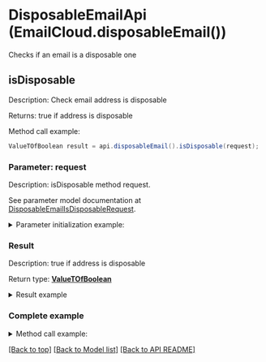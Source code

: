 # DisposableEmailApi (EmailCloud.disposableEmail())

Checks if an email is a disposable one

<a name="isDisposable"></a>
## isDisposable

Description: Check email address is disposable             

Returns: true if address is disposable

Method call example:
```java
ValueTOfBoolean result = api.disposableEmail().isDisposable(request);
```


### Parameter: request

Description: isDisposable method request.

See parameter model documentation at [DisposableEmailIsDisposableRequest](DisposableEmailIsDisposableRequest.md).

<details>
    <summary>Parameter initialization example:</summary>

```java
DisposableEmailIsDisposableRequest request = Models.disposableEmailIsDisposableRequest()
    .address("example@mailcatch.com")
    .build();
```

</details>

### Result

Description: true if address is disposable

Return type: [**ValueTOfBoolean**](ValueTOfBoolean.md)

<details>
    <summary>Result example</summary>

```java
result = ;
```
</details>

### Complete example

<details>
    <summary>Method call example:</summary>

```java
EmailCloud api = new EmailCloud(clientSecret, clientId);

// Prepare parameters:
DisposableEmailIsDisposableRequest request = Models.disposableEmailIsDisposableRequest()
    .address("example@mailcatch.com")
    .build();

// Call method:
ValueTOfBoolean result = api.disposableEmail().isDisposable(request);

// Result example:
result = ;

```

</details>

[[Back to top]](#) [[Back to Model list]](Models.md) [[Back to API README]](README.md)

